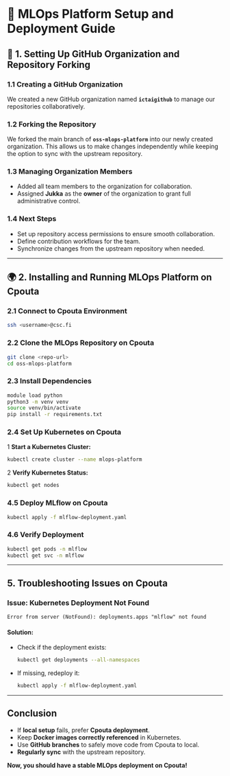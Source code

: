 # 📌 MLOps Platform Setup and Deployment Guide

## 🚀 1. Setting Up GitHub Organization and Repository Forking

### 1.1 Creating a GitHub Organization
We created a new GitHub organization named **`ictaigithub`** to manage our repositories collaboratively.

### 1.2 Forking the Repository
We forked the main branch of **`oss-mlops-platform`** into our newly created organization. This allows us to make changes independently while keeping the option to sync with the upstream repository.

### 1.3 Managing Organization Members
- Added all team members to the organization for collaboration.
- Assigned **Jukka** as the **owner** of the organization to grant full administrative control.

### 1.4 Next Steps
- Set up repository access permissions to ensure smooth collaboration.
- Define contribution workflows for the team.
- Synchronize changes from the upstream repository when needed.

---



## 🌍 2. Installing and Running MLOps Platform on Cpouta

### 2.1 Connect to Cpouta Environment
```sh
ssh <username>@csc.fi
```

### 2.2 Clone the MLOps Repository on Cpouta
```sh
git clone <repo-url>
cd oss-mlops-platform
```

### 2.3 Install Dependencies
```sh
module load python
python3 -m venv venv
source venv/bin/activate
pip install -r requirements.txt
```

### 2.4 Set Up Kubernetes on Cpouta
1️ **Start a Kubernetes Cluster:**
```sh
kubectl create cluster --name mlops-platform
```

2️ **Verify Kubernetes Status:**
```sh
kubectl get nodes
```

### 4.5 Deploy MLflow on Cpouta
```sh
kubectl apply -f mlflow-deployment.yaml
```

### 4.6 Verify Deployment
```sh
kubectl get pods -n mlflow
kubectl get svc -n mlflow
```

---

## 5. Troubleshooting Issues on Cpouta

### Issue: Kubernetes Deployment Not Found
```
Error from server (NotFound): deployments.apps "mlflow" not found
```

#### Solution:
- Check if the deployment exists:
  ```sh
  kubectl get deployments --all-namespaces
  ```
- If missing, redeploy it:
  ```sh
  kubectl apply -f mlflow-deployment.yaml
  ```

---

## Conclusion
- If **local setup** fails, prefer **Cpouta deployment**.
- Keep **Docker images correctly referenced** in Kubernetes.
- Use **GitHub branches** to safely move code from Cpouta to local.
- **Regularly sync** with the upstream repository.

 **Now, you should have a stable MLOps deployment on Cpouta!**
